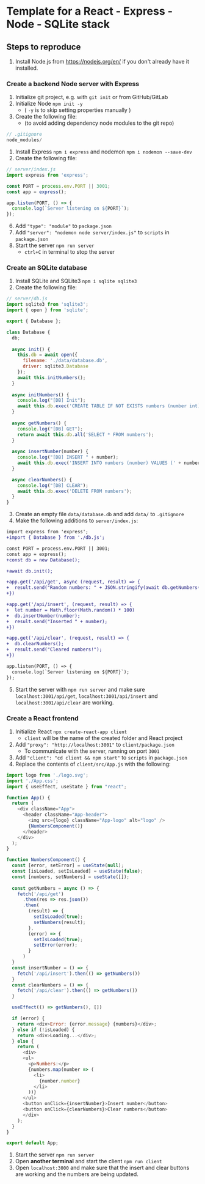 
# Template for a React - Express - Node - SQLite stack

## Steps to reproduce
1. Install Node.js from https://nodejs.org/en/ if you don't already have it installed.

### Create a backend Node server with Express
1. Initialize git project, e.g. with `git init` or from GitHub/GitLab
2. Initialize Node `npm init -y`
   - ( `-y` is to skip setting properties manually )
3. Create the following file:
   - (to avoid adding dependency node modules to the git repo)
```js
// .gitignore
node_modules/
```
1. Install Express `npm i express` and nodemon `npm i nodemon --save-dev`
2. Create the following file:
```js
// server/index.js
import express from 'express';

const PORT = process.env.PORT || 3001;
const app = express();

app.listen(PORT, () => {
  console.log(`Server listening on ${PORT}`);
});

```
6. Add `"type": "module"` to `package.json`
7. Add `"server": "nodemon node server/index.js"` to `scripts` in `package.json`
8. Start the server `npm run server`
   - `ctrl+C` in terminal to stop the server

### Create an SQLite database
1. Install SQLite and SQLite3 `npm i sqlite sqlite3`
2. Create the following file:
```js
// server/db.js
import sqlite3 from 'sqlite3';
import { open } from 'sqlite';

export { Database };

class Database {
  db;
  
  async init() {
    this.db = await open({
      filename: './data/database.db',
      driver: sqlite3.Database
    });
    await this.initNumbers();
  }
  
  async initNumbers() {
    console.log("[DB] Init");
    await this.db.exec('CREATE TABLE IF NOT EXISTS numbers (number int)');
  }
  
  async getNumbers() {
    console.log("[DB] GET");
    return await this.db.all('SELECT * FROM numbers');
  }
  
  async insertNumber(number) {
    console.log("[DB] INSERT " + number);
    await this.db.exec('INSERT INTO numbers (number) VALUES (' + number + ')');
  }

  async clearNumbers() {
    console.log("[DB] CLEAR");
    await this.db.exec('DELETE FROM numbers');
  }
}
```
3. Create an empty file `data/database.db` and add `data/` to `.gitignore`
4. Make the following additions to  `server/index.js`:
```diff
import express from 'express';
+import { Database } from './db.js';

const PORT = process.env.PORT || 3001;
const app = express();
+const db = new Database();

+await db.init();

+app.get('/api/get', async (request, result) => {
+  result.send("Random numbers: " + JSON.stringify(await db.getNumbers()));
+})

+app.get('/api/insert', (request, result) => {
+  let number = Math.floor(Math.random() * 100)
+  db.insertNumber(number);
+  result.send("Inserted " + number);
+})

+app.get('/api/clear', (request, result) => {
+  db.clearNumbers();
+  result.send("Cleared numbers!");
+})

app.listen(PORT, () => {
  console.log(`Server listening on ${PORT}`);
});
```
5. Start the server with `npm run server` and make sure `localhost:3001/api/get`, `localhost:3001/api/insert` and `localhost:3001/api/clear` are working.

### Create a React frontend
1. Initialize React `npx create-react-app client`
   - `client` will be the name of the created folder and React project
2. Add `"proxy": "http://localhost:3001"` to `client/package.json`
   - To communicate with the server, running on port `3001`
3. Add `"client": "cd client && npm start"` to `scripts` in `package.json`
4. Replace the contents of `client/src/App.js` with the following:
```js
import logo from './logo.svg';
import './App.css';
import { useEffect, useState } from "react";

function App() {
  return (
    <div className="App">
      <header className="App-header">
        <img src={logo} className="App-logo" alt="logo" />
        {NumbersComponent()}
      </header>
    </div>
  );
}

function NumbersComponent() {
  const [error, setError] = useState(null);
  const [isLoaded, setIsLoaded] = useState(false);
  const [numbers, setNumbers] = useState([]);
  
  const getNumbers = async () => {
    fetch('/api/get')
      .then(res => res.json())
      .then(
        (result) => {
          setIsLoaded(true);
          setNumbers(result);
        },
        (error) => {
          setIsLoaded(true);
          setError(error);
        }
      )
  }
  const insertNumber = () => {
    fetch('/api/insert').then(() => getNumbers())
  }
  const clearNumbers = () => {
    fetch('/api/clear').then(() => getNumbers())
  }

  useEffect(() => getNumbers(), [])

  if (error) {
    return <div>Error: {error.message} {numbers}</div>;
  } else if (!isLoaded) {
    return <div>Loading...</div>;
  } else {
    return (
      <div>
      <ul>
        <p>Numbers:</p>
        {numbers.map(number => (
          <li>
            {number.number}
          </li>
        ))}
      </ul>
      <button onClick={insertNumber}>Insert number</button>
      <button onClick={clearNumbers}>Clear numbers</button>
      </div>
    );
  }
}

export default App;
```
1. Start the server `npm run server`
2. Open **another terminal** and start the client `npm run client`
3. Open `localhost:3000` and make sure that the insert and clear buttons are working and the numbers are being updated.
